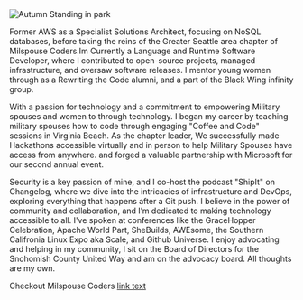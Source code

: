 <!DOCTYPE html>
<html>
<head>
<div> <img src="assets/images/CMP_8142.jpg" class="img-responsive" width="300" height="600" alt="Autumn Standing in park"> </div>

  
<p> Former AWS as a Specialist Solutions Architect, focusing on NoSQL databases, before taking the reins of the Greater Seattle area chapter of Milspouse Coders.Im Currently a Language and Runtime Software Developer, where I contributed to open-source projects, managed infrastructure, and oversaw software releases. I mentor young women through as a Rewriting the Code alumni, and a part of the Black Wing infinity group. 

With a passion for technology and a commitment to empowering Military spouses and women to through technology.  I began my career by teaching military spouses how to code through engaging "Coffee and Code" sessions in Virginia Beach. As the chapter leader, We successfully made Hackathons accessible virtually and in person to help Military Spouses have access from anywhere.  and forged a valuable partnership with Microsoft for our second annual event.

Security is a key passion of mine, and I co-host the podcast "ShipIt" on Changelog, where we dive into the intricacies of infrastructure and DevOps, exploring everything that happens after a Git push. I believe in the power of community and collaboration, and I’m dedicated to making technology accessible to all. I've spoken at conferences like the GraceHopper Celebration, Apache World Part, SheBuilds, AWEsome, the Southern Califronia Linux Expo aka Scale, and Github Universe. I enjoy advocating and helping in my community, I sit on the Board of Directors for the Snohomish County United Way and am on the advocacy board. All thoughts are my own.
</p>

<body>
<style>
  
<div class="image123">
    <div class="imgContainer">
    <img src="assets/images/1709920352022.jpeg"  alt="magazine cover" style="width:30%">
  </div>
  <div class="column">
    <img src="assets/images/1710897068179.jpeg" alt="Forest" style="width:30%">
  </div>
  <div class="column">
    <img src="assets/images/1710874014854.jpeg" alt="Mountains" style="width:30%">
  </div>
  <div class="imgContainer">
         <img src="/images/tv.gif"/ height="200" width="200"/>
</div>
</style>
</head>
</body>
</html>


Checkout Milspouse Coders <a href="here">[link text](https://milspousecoders.org)</a>
